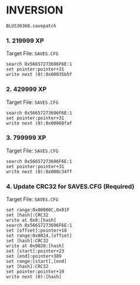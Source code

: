 # INVERSION  

`BLUS30360.savepatch`

### 1. 219999 XP

Target File: `SAVES.CFG`

```
search 0x56657273696F6E:1
set pointer:pointer+31
write next (0):0x00035b5f
```

### 2. 429999 XP

Target File: `SAVES.CFG`

```
search 0x56657273696F6E:1
set pointer:pointer+31
write next (0):0x00068faf
```

### 3. 799999 XP

Target File: `SAVES.CFG`

```
search 0x56657273696F6E:1
set pointer:pointer+31
write next (0):0x000c34ff
```

### 4. Update CRC32 for SAVES.CFG (Required)

Target File: `SAVES.CFG`

```
set range:0x00000C,0x01F
set [hash]:CRC32
write at 0x8:[hash]
search 0x56657273696F6E:1
set [offset]:pointer+18
set range:0x0024,[offset]
set [hash]:CRC32
write at 0x0020:[hash]
set [start]:pointer+23
set [end]:pointer+389
set range:[start],[end]
set [hash]:CRC32
set pointer:pointer+19
write next (0):[hash]
```

